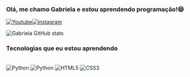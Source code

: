 ### Olá, me chamo Gabriela e estou aprendendo programação!😄

[![Youtube](https://img.shields.io/badge/YouTube-FF0000?style=for-the-badge&logo=youtube&logoColor=white)](https://www.youtube.com/channel/UCwYmxJNboXxMsVdBGNZU14w)[![instagram](https://img.shields.io/badge/Instagram-E4405F?style=for-the-badge&logo=instagram&logoColor=white)](https://www.instagram.com/gab.villagran/)


![Gabriela GitHub stats](https://github-readme-stats.vercel.app/api?username=gabrielavillagran&show_icons=true&theme=dracula)

### Tecnologias que eu estou aprendendo

<div style="display: inline_block"><br/>
<img align="center" alt="Python" src="https://img.shields.io/badge/Python-3776AB?style=for-the-badge&logo=python&logoColor=white"/>
<img align="center" alt="Python" src="https://img.shields.io/badge/Django-092E20?style=for-the-badge&logo=django&logoColor=white"/>
<img align="center" alt="HTML5" src="https://img.shields.io/badge/HTML5-E34F26?style=for-the-badge&logo=html5&logoColor=white"/>
  <img align="center" alt="CSS3" src="https://img.shields.io/badge/CSS3-1572B6?style=for-the-badge&logo=css3&logoColor=white"/>

</div>

